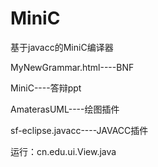 # MiniC
基于javacc的MiniC编译器

MyNewGrammar.html----BNF

MiniC----答辩ppt

AmaterasUML----绘图插件

sf-eclipse.javacc----JAVACC插件

运行：cn.edu.ui.View.java
